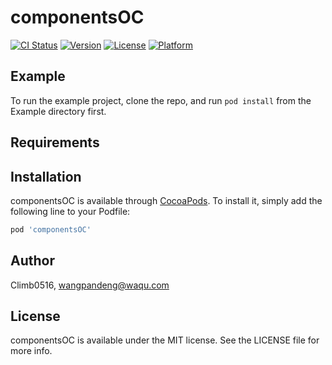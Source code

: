 # componentsOC

[![CI Status](http://img.shields.io/travis/Climb0516/componentsOC.svg?style=flat)](https://travis-ci.org/Climb0516/componentsOC)
[![Version](https://img.shields.io/cocoapods/v/componentsOC.svg?style=flat)](http://cocoapods.org/pods/componentsOC)
[![License](https://img.shields.io/cocoapods/l/componentsOC.svg?style=flat)](http://cocoapods.org/pods/componentsOC)
[![Platform](https://img.shields.io/cocoapods/p/componentsOC.svg?style=flat)](http://cocoapods.org/pods/componentsOC)

## Example

To run the example project, clone the repo, and run `pod install` from the Example directory first.

## Requirements

## Installation

componentsOC is available through [CocoaPods](http://cocoapods.org). To install
it, simply add the following line to your Podfile:

```ruby
pod 'componentsOC'
```

## Author

Climb0516, wangpandeng@waqu.com

## License

componentsOC is available under the MIT license. See the LICENSE file for more info.
